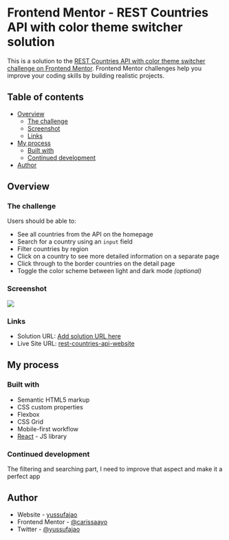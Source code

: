 # Frontend Mentor - REST Countries API with color theme switcher solution

This is a solution to the [REST Countries API with color theme switcher challenge on Frontend Mentor](https://www.frontendmentor.io/challenges/rest-countries-api-with-color-theme-switcher-5cacc469fec04111f7b848ca). Frontend Mentor challenges help you improve your coding skills by building realistic projects. 

## Table of contents

- [Overview](#overview)
  - [The challenge](#the-challenge)
  - [Screenshot](#screenshot)
  - [Links](#links)
- [My process](#my-process)
  - [Built with](#built-with)
  - [Continued development](#continued-development)
- [Author](#author)


## Overview

### The challenge

Users should be able to:

- See all countries from the API on the homepage
- Search for a country using an `input` field
- Filter countries by region
- Click on a country to see more detailed information on a separate page
- Click through to the border countries on the detail page
- Toggle the color scheme between light and dark mode *(optional)*

### Screenshot

![](./public/screenshot.jpg)

### Links

- Solution URL: [Add solution URL here](https://your-solution-url.com)
- Live Site URL: [rest-countries-api-website](https://rest-countries-api-website.netlify.app)

## My process

### Built with

- Semantic HTML5 markup
- CSS custom properties
- Flexbox
- CSS Grid
- Mobile-first workflow
- [React](https://reactjs.org/) - JS library
### Continued development
The filtering and searching part, I need to improve that aspect and make it a perfect app

## Author

- Website - [yussufajao](https://yussufajao.netlify.app/)
- Frontend Mentor - [@carissaayo](https://www.frontendmentor.io/profile/carissaayo)
- Twitter - [@yussufajao](https://twitter.com/yussufajao)